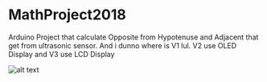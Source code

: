 # MathProject2018

Arduino Project that calculate Opposite from Hypotenuse and Adjacent that get from ultrasonic sensor. And i dunno where is V1 lul. V2 use OLED Display and V3 use LCD Display

![alt text](https://www.mathsisfun.com/algebra/images/adjacent-opposite-hypotenuse.svg)

